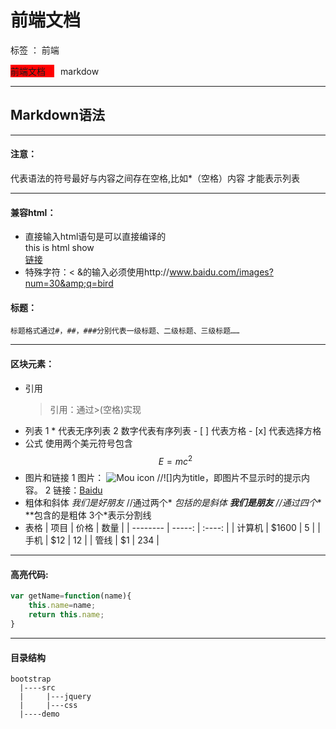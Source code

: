 # 前端文档

标签 ： 前端
    <div class="fe" style="background-color:red;width:70px;display:inline-block;margin-right:10px">前端文档</div><span>markdow</span>
   
---
## Markdown语法
***
#### 注意：
代表语法的符号最好与内容之间存在空格,比如*（空格）内容 才能表示列表
***
#### 兼容html：
* 直接输入html语句是可以直接编译的
     <div > this is html show </div>
     <a href="www.baidu.com">链接</a> 
* 特殊字符：< &的输入必须使用http://www.baidu.com/images?num=30&amp;q=bird

#### 标题：
    标题格式通过#，##，###分别代表一级标题、二级标题、三级标题……
***
#### 区块元素：
* 引用
    > 引用：通过>(空格)实现
* 列表
    1  * 代表无序列表
    2  数字代表有序列表
      - [ ] 代表方格
      - [x] 代表选择方格
* 公式
  使用两个美元符号包含
  $$E=mc^2$$
* 图片和链接
    1 图片： ![Mou icon](http://mouapp.com/Mou_128.png)                 //![]内为title，即图片不显示时的提示内容。
    2 链接：[Baidu](http://www.baidu.com)
* 粗体和斜体
  *我们是好朋友*   //通过两个*  *包括的是斜体
  **我们是朋友**   //通过四个**  **包含的是粗体
  3个*表示分割线
* 表格
| 项目        | 价格   |  数量  |
| --------   | -----:  | :----:  |
| 计算机     | \$1600 |   5     |
| 手机        |   \$12   |   12   |
| 管线        |    \$1    |  234  |
***
#### 高亮代码:
```javascript
var getName=function(name){
    this.name=name;
    return this.name;
}
```
***
#### 目录结构
```
bootstrap
  |----src
  |     |---jquery
  |     |---css  
  |----demo
```  


